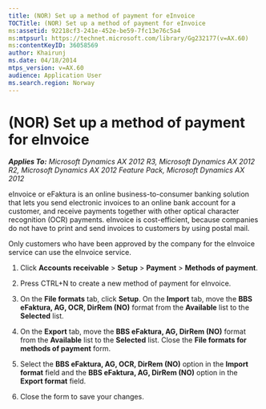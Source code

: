 ```yaml
---
title: (NOR) Set up a method of payment for eInvoice
TOCTitle: (NOR) Set up a method of payment for eInvoice
ms:assetid: 92218cf3-241e-452e-be59-7fc13e76c5a4
ms:mtpsurl: https://technet.microsoft.com/library/Gg232177(v=AX.60)
ms:contentKeyID: 36058569
author: Khairunj
ms.date: 04/18/2014
mtps_version: v=AX.60
audience: Application User
ms.search.region: Norway
---
```


# (NOR) Set up a method of payment for eInvoice 


_**Applies To:** Microsoft Dynamics AX 2012 R3, Microsoft Dynamics AX 2012 R2, Microsoft Dynamics AX 2012 Feature Pack, Microsoft Dynamics AX 2012_

eInvoice or eFaktura is an online business-to-consumer banking solution that lets you send electronic invoices to an online bank account for a customer, and receive payments together with other optical character recognition (OCR) payments. eInvoice is cost-efficient, because companies do not have to print and send invoices to customers by using postal mail.

Only customers who have been approved by the company for the eInvoice service can use the eInvoice service.

1.  Click **Accounts receivable** \> **Setup** \> **Payment** \> **Methods of payment**.

2.  Press CTRL+N to create a new method of payment for eInvoice.

3.  On the **File formats** tab, click **Setup**. On the **Import** tab, move the **BBS eFaktura, AG, OCR, DirRem (NO)** format from the **Available** list to the **Selected** list.

4.  On the **Export** tab, move the **BBS eFaktura, AG, DirRem (NO)** format from the **Available** list to the **Selected** list. Close the **File formats for methods of payment** form.

5.  Select the **BBS eFaktura, AG, OCR, DirRem (NO)** option in the **Import format** field and the **BBS eFaktura, AG, DirRem (NO)** option in the **Export format** field.

6.  Close the form to save your changes.

  


